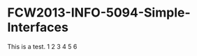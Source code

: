 FCW2013-INFO-5094-Simple-Interfaces
===================================
This is a test.
1
2
3
4
5
6
